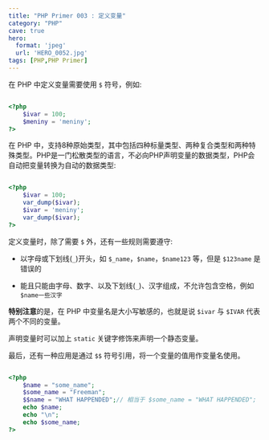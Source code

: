 ```yaml
---
title: "PHP Primer 003 : 定义变量"
category: "PHP"
cave: true
hero:
  format: 'jpeg'
  url: 'HERO_0052.jpg'
tags: [PHP,PHP Primer]
---
```

在 PHP 中定义变量需要使用 `$` 符号，例如:

```php

<?php 
	$ivar = 100;
	$meniny = 'meniny';
?>

```

在 PHP 中，支持8种原始类型，其中包括四种标量类型、两种复合类型和两种特殊类型。PHP是一门松散类型的语言，不必向PHP声明变量的数据类型，PHP会自动把变量转换为自动的数据类型:

```php

<?php 
	$ivar = 100;
	var_dump($ivar);
	$ivar = 'meniny';
	var_dump($ivar);
?>

```

定义变量时，除了需要 `$` 外，还有一些规则需要遵守:

* 以字母或下划线(`_`)开头，如 `$_name`，`$name`，`$name123` 等，但是 `$123name` 是错误的

* 能且只能由字母、数字、以及下划线(`_`)、汉字组成，不允许包含空格，例如 `$name一些汉字`

**特别注意**的是，在 PHP 中变量名是大小写敏感的，也就是说 `$ivar` 与 `$IVAR` 代表两个不同的变量。

声明变量时可以加上 `static` 关键字修饰来声明一个静态变量。

最后，还有一种应用是通过 `$$` 符号引用，将一个变量的值用作变量名使用。

```php

<?php 
	$name = "some_name";
	$some_name = "Freeman";
	$$name = "WHAT HAPPENDED";// 相当于 $some_name = "WHAT HAPPENDED";
	echo $name;
	echo "\n";
	echo $some_name;
?>

```






